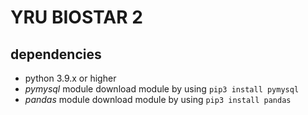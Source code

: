 # YRU BIOSTAR 2
## dependencies
 - python 3.9.x or higher
 - *pymysql* module download module by using `pip3 install pymysql`
 - *pandas* module download module by using `pip3 install pandas`

 
